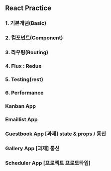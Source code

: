 ## React Practice

### 1. 기본개념(Basic)
### 2. 컴포넌트(Component)
### 3. 라우팅(Routing)
### 4. Flux : Redux
### 5. Testing(rest)
### 6. Performance

### Kanban App
### Emaillist App
### Guestbook App [과제] state & props / 통신
### Gallery App   [과제] 통신
### Scheduler App [프로젝트 프로토타입]
